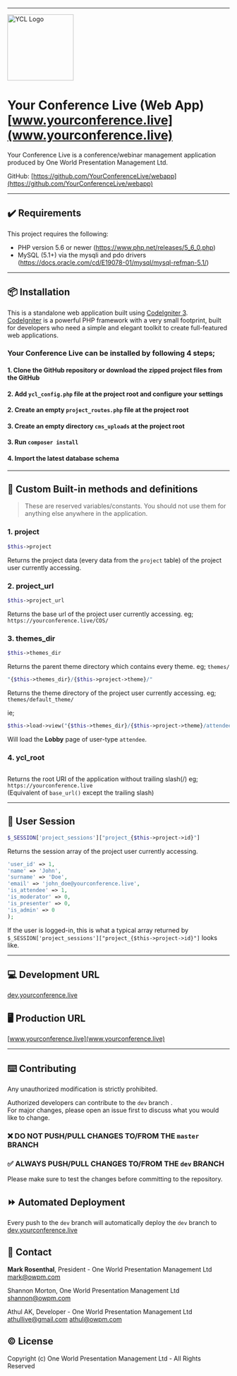 
___  

<img src="https://dev.yourconference.live/ycl_assets/ycl_logo.png" alt="YCL Logo" width="150">  

# Your Conference Live (Web App) [www.yourconference.live](www.yourconference.live)

Your Conference Live is a conference/webinar management application produced by One World Presentation Management Ltd.

GitHub: [https://github.com/YourConferenceLive/webapp](https://github.com/YourConferenceLive/webapp)
  
---  

## :heavy_check_mark: Requirements

This project requires the following:

* PHP version 5.6 or newer (https://www.php.net/releases/5_6_0.php)
* MySQL (5.1+) via the mysqli and pdo drivers (https://docs.oracle.com/cd/E19078-01/mysql/mysql-refman-5.1/)
---  

## :package: Installation

This is a standalone web application built using [CodeIgniter 3](https://codeigniter.com/userguide3/index.html).    
[CodeIgniter](https://codeigniter.com) is a powerful PHP framework with a very small footprint, built for developers who need a simple and elegant toolkit to create full-featured web applications.


### Your Conference Live can be installed by following 4 steps;

#### 1. Clone the GitHub repository or download the zipped project files from the GitHub

#### 2. Add `ycl_config.php` file at the project root and configure your settings

#### 2. Create an empty `project_routes.php` file at the project root

#### 3. Create an empty directory `cms_uploads` at the project root

#### 3. Run `composer install`

#### 4. Import the latest database schema
  
---  

## :lock_with_ink_pen: Custom Built-in methods and definitions
>These are reserved variables/constants. You should not use them for anything else anywhere in the application.

### 1. project
```php 
$this->project 
```  
Returns the project data (every data from the `project` table) of the project user currently accessing.

### 2. project_url
```php 
$this->project_url  
```  
Returns the base url of the project user currently accessing. eg; `https://yourconference.live/COS/`

### 3. themes_dir
```php 
$this->themes_dir  
```  
Returns the parent theme directory which contains every theme. eg; `themes/`

```php 
"{$this->themes_dir}/{$this->project->theme}/"  
```  
Returns the theme directory of the project user currently accessing. eg; `themes/default_theme/`

ie;
```php  
$this->load->view("{$this->themes_dir}/{$this->project->theme}/attendee/lobby");  
```  
Will load the **Lobby** page of user-type `attendee`.

### 4. ycl_root
```php ycl_root  
```  
Returns the root URI of the application without trailing slash(/) eg; `https://yourconference.live`  
(Equivalent of `base_url()` except the trailing slash)
  
---  

## :bust_in_silhouette: User Session

```php 
$_SESSION['project_sessions']["project_{$this->project->id}"]  
```  
Returns the session array of the project user currently accessing.

```php array(  
'user_id' => 1,  
'name' => 'John',  
'surname' => 'Doe',  
'email' => 'john_doe@yourconference.live',  
'is_attendee' => 1,  
'is_moderator' => 0,  
'is_presenter' => 0,  
'is_admin' => 0  
);  
```  
If the user is logged-in, this is what a typical array returned by `$_SESSION['project_sessions']["project_{$this->project->id}"]` looks like.
  
---  

## :computer: Development URL
[dev.yourconference.live](dev.yourconference.live)

## :desktop_computer: Production URL
[www.yourconference.live](www.yourconference.live)
  
---  

## :keyboard: Contributing
Any unauthorized modification is strictly prohibited.

Authorized developers can contribute to the `dev` branch .    
For major changes, please open an issue first to discuss what you would like to change.

### :x: DO NOT PUSH/PULL CHANGES TO/FROM THE `master` BRANCH
### :white_check_mark: ALWAYS PUSH/PULL CHANGES TO/FROM THE `dev` BRANCH


Please make sure to test the changes before committing to the repository.

## :fast_forward: Automated Deployment
Every push to the `dev` branch will automatically deploy the `dev` branch to [dev.yourconference.live](dev.yourconference.live)

## :email: Contact

**Mark Rosenthal**, President - One World Presentation Management Ltd    
[mark@owpm.com](mailto:mark@owpm.com)

Shannon Morton, One World Presentation Management Ltd    
[shannon@owpm.com](shannon@owpm.com)

Athul AK, Developer - One World Presentation Management Ltd    
[athullive@gmail.com](athullive@gmail.com) [athul@owpm.com](athul@owpm.com)


## :copyright: License
Copyright (c) One World Presentation Management Ltd - All Rights Reserved
